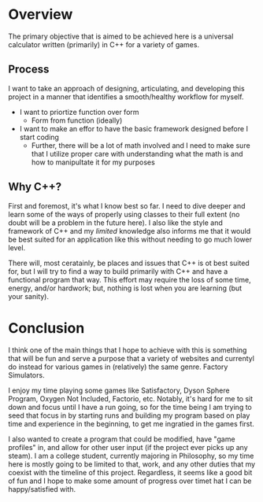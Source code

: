 # Overview
The primary objective that is aimed to be achieved here is a universal calculator written (primarily) in C++ for a variety of games.
## Process
I want to take an approach of designing, articulating, and developing this project in a manner that identifies a smooth/healthy workflow for myself.
- I want to priortize function over form
    - Form from function (ideally)
- I want to make an effor to have the basic framework designed before I start coding
    - Further, there will be a lot of math involved and I need to make sure that I utilize proper care with understanding what the math is and how to manipultate it for my purposes
## Why C++?
First and foremost, it's what I know best so far. I need to dive deeper and learn some of the ways of properly using classes to their full extent (no doubt will be a problem in the future here). I also like the style and framework of C++ and my *limited* knowledge also informs me that it would be best suited for an application like this without needing to go much lower level.

There will, most ceratainly, be places and issues that C++ is ot best suited for, but I will try to find a way to build primarily with C++ and have a functional program that way. This effort may require the loss of some time, energy, and/or hardwork; but, nothing is lost when you are learning (but your sanity).
# Conclusion
I think one of the main things that I hope to achieve with this is something that will be fun and serve a purpose that a variety of websites and currentyl do instead for various games in (relatively) the same genre. Factory Simulators.

I enjoy my time playing some games like Satisfactory, Dyson Sphere Program, Oxygen Not Included, Factorio, etc. Notably, it's hard for me to sit down and focus until I have a run going, so for the time being I am trying to seed that focus in by starting runs and building my program based on play time and experience in the beginning, to get me ingratied in the games first.

I also wanted to create a program that could be modified, have "game profiles" in, and allow for other user input (if the project ever picks up any steam). I am a college student, currently majoring in Philosophy, so my time here is mostly going to be limited to that, work, and any other duties that my coexist with the timeline of this project. Regardless, it seems like a good bit of fun and I hope to make some amount of progress over timet hat I can be happy/satisfied with.